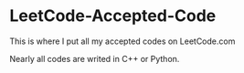 # LeetCode-Accepted-Code
This is where I put all my accepted codes on LeetCode.com

Nearly all codes are writed in C++ or Python.
